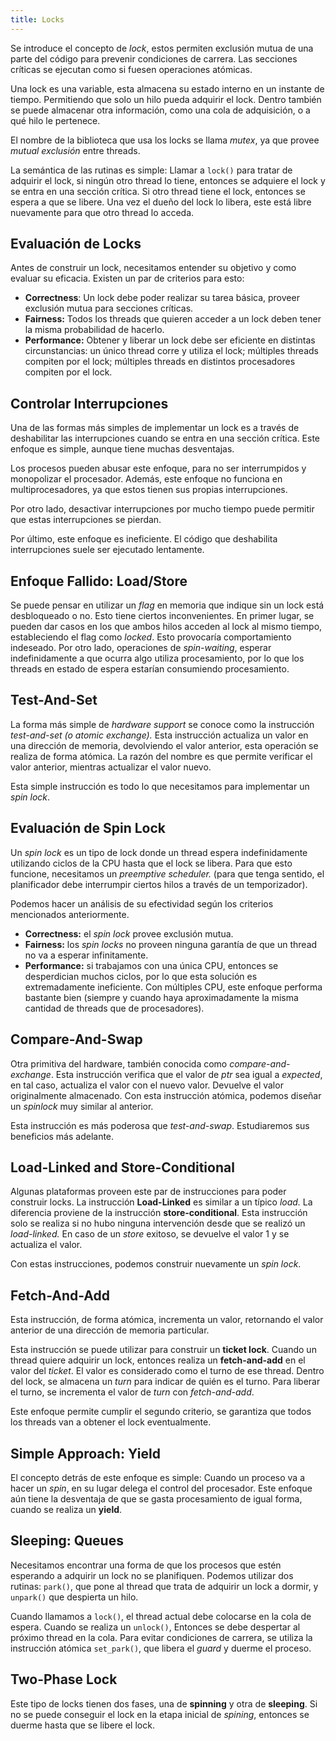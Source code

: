 ```yaml
---
title: Locks
---
```


Se introduce el concepto de *lock*, estos permiten exclusión mutua de una parte del código para prevenir condiciones de carrera. Las secciones críticas se ejecutan como si fuesen operaciones atómicas.

Una lock es una variable, esta almacena su estado interno en un instante de tiempo. Permitiendo que solo un hilo pueda adquirir el lock. Dentro también se puede almacenar otra información, como una cola de adquisición, o a qué hilo le pertenece.

El nombre de la biblioteca que usa los locks se llama *mutex*, ya que provee *mutual exclusión* entre threads.

La semántica de las rutinas es simple: Llamar a `lock()` para tratar de adquirir el lock, si ningún otro thread lo tiene, entonces se adquiere el lock y se entra en una sección crítica. Si otro thread tiene el lock, entonces se espera a que se libere. Una vez el dueño del lock lo libera, este está libre nuevamente para que otro thread lo acceda.

## Evaluación de Locks

Antes de construir un lock, necesitamos entender su objetivo y como evaluar su eficacia. Existen un par de criterios para esto:

- **Correctness**: Un lock debe poder realizar su tarea básica, proveer exclusión mutua para secciones críticas.
- **Fairness:** Todos los threads que quieren acceder a un lock deben tener la misma probabilidad de hacerlo.
- **Performance:** Obtener y liberar un lock debe ser eficiente en distintas circunstancias: un único thread corre y utiliza el lock; múltiples threads compiten por el lock; múltiples threads en distintos procesadores compiten por el lock.

## Controlar Interrupciones

Una de las formas más simples de implementar un lock es a través de deshabilitar las interrupciones cuando se entra en una sección crítica. Este enfoque es simple, aunque tiene muchas desventajas.

Los procesos pueden abusar este enfoque, para no ser interrumpidos y monopolizar el procesador. Además, este enfoque no funciona en multiprocesadores, ya que estos tienen sus propias interrupciones.

Por otro lado, desactivar interrupciones por mucho tiempo puede permitir que estas interrupciones se pierdan.

Por último, este enfoque es ineficiente. El código que deshabilita interrupciones suele ser ejecutado lentamente.

## Enfoque Fallido: Load/Store

Se puede pensar en utilizar un *flag* en memoria que indique sin un lock está desbloqueado o no. Esto tiene ciertos inconvenientes. En primer lugar, se pueden dar casos en los que ambos hilos acceden al lock al mismo tiempo, estableciendo el flag como *locked*. Esto provocaría comportamiento indeseado. Por otro lado, operaciones de *spin-waiting*, esperar indefinidamente a que ocurra algo utiliza procesamiento, por lo que los threads en estado de espera estarían consumiendo procesamiento.

## Test-And-Set

La forma más simple de *hardware support* se conoce como la instrucción *test-and-set (o atomic exchange).* Esta instrucción actualiza un valor en una dirección de memoria, devolviendo el valor anterior, esta operación se realiza de forma atómica. La razón del nombre es que permite verificar el valor anterior, mientras actualizar el valor nuevo.

Esta simple instrucción es todo lo que necesitamos para implementar un *spin lock*.

## Evaluación de Spin Lock

Un *spin lock* es un tipo de lock donde un thread espera indefinidamente utilizando ciclos de la CPU hasta que el lock se libera. Para que esto funcione, necesitamos un *preemptive scheduler.* (para que tenga sentido, el planificador debe interrumpir ciertos hilos a través de un temporizador).

Podemos hacer un análisis de su efectividad según los criterios mencionados anteriormente.

- **Correctness:** el *spin lock* provee exclusión mutua.
- **Fairness:** los *spin locks* no proveen ninguna garantía de que un thread no va a esperar infinitamente.
- **Performance:** si trabajamos con una única CPU, entonces se desperdician muchos ciclos, por lo que esta solución es extremadamente ineficiente. Con múltiples CPU, este enfoque performa bastante bien (siempre y cuando haya aproximadamente la misma cantidad de threads que de procesadores).

## Compare-And-Swap

Otra primitiva del hardware, también conocida como *compare-and-exchange*. Esta instrucción verifica que el valor de *ptr* sea igual a *expected*, en tal caso, actualiza el valor con el nuevo valor. Devuelve el valor originalmente almacenado. Con esta instrucción atómica, podemos diseñar un *spinlock* muy similar al anterior.

Esta instrucción es más poderosa que *test-and-swap*. Estudiaremos sus beneficios más adelante.

## Load-Linked and Store-Conditional

Algunas plataformas proveen este par de instrucciones para poder construir locks. La instrucción **Load-Linked** es similar a un típico *load.* La diferencia proviene de la instrucción **store-conditional**. Esta instrucción solo se realiza si no hubo ninguna intervención desde que se realizó un *load-linked.* En caso de un *store* exitoso, se devuelve el valor 1 y se actualiza el valor.

Con estas instrucciones, podemos construir nuevamente un *spin lock*.

## Fetch-And-Add

Esta instrucción, de forma atómica, incrementa un valor, retornando el valor anterior de una dirección de memoria particular.

Esta instrucción se puede utilizar para construir un **ticket lock**. Cuando un thread quiere adquirir un lock, entonces realiza un **fetch-and-add** en el valor del *ticket*. El valor es considerado como el turno de ese thread. Dentro del lock, se almacena un *turn* para indicar de quién es el turno. Para liberar el turno, se incrementa el valor de *turn* con *fetch-and-add*.

Este enfoque permite cumplir el segundo criterio, se garantiza que todos los threads van a obtener el lock eventualmente.

## Simple Approach: Yield

El concepto detrás de este enfoque es simple: Cuando un proceso va a hacer un *spin*, en su lugar delega el control del procesador. Este enfoque aún tiene la desventaja de que se gasta procesamiento de igual forma, cuando se realiza un **yield**.

## Sleeping: Queues

Necesitamos encontrar una forma de que los procesos que estén esperando a adquirir un lock no se planifiquen. Podemos utilizar dos rutinas: `park()`, que pone al thread que trata de adquirir un lock a dormir, y `unpark()` que despierta un hilo.

Cuando llamamos a `lock()`, el thread actual debe colocarse en la cola de espera. Cuando se realiza un `unlock()`, Entonces se debe despertar al próximo thread en la cola. Para evitar condiciones de carrera, se utiliza la instrucción atómica `set_park()`, que libera el *guard* y duerme el proceso.

## Two-Phase Lock

Este tipo de locks tienen dos fases, una de **spinning** y otra de **sleeping**. Si no se puede conseguir el lock en la etapa inicial de *spining*, entonces se duerme hasta que se libere el lock.
